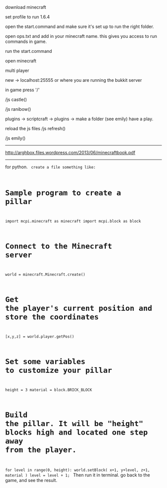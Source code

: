 download minecraft

set profile to run 1.6.4

open the start.command and make sure it's set up to run the right folder.

open ops.txt and add in your minecraft name. this gives you access to run commands in game. 

run the start.command 

open minecraft

multi player

new -> localhost:25555 or where you are running the bukkit server


in game press '/'

/js castle()

/js ranibow()

plugins -> scriptcraft -> plugins -> make a folder (see emily)
have a play. 

reload the js files
/js refresh() 

/js emily()

--------------

http://arghbox.files.wordpress.com/2013/06/minecraftbook.pdf

--------------
for python. 
<code>
create a file something like:
# Sample program to create a pillar
import mcpi.minecraft as minecraft
import mcpi.block as block
# Connect to the Minecraft server
world = minecraft.Minecraft.create()
# Get the player's current position and store the coordinates
[x,y,z] = world.player.getPos()
# Set some variables to customize your pillar
height = 3
material = block.BRICK_BLOCK
# Build the pillar. It will be "height" blocks high and located one step away from the player.
for level in range(0, height):
 world.setBlock( x+1, y+level, z+1, material )
 level = level + 1;
</code>
Then run it in terminal. 
go back to the game, and see the result. 


